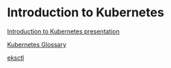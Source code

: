 # Introduction to Kubernetes

[Introduction to Kubernetes presentation](https://docs.google.com/presentation/d/1Gqf7e57hXRkuoivqz0ZKr-mfx9yYqbaq2RACCVS38Hc/edit?usp=sharing)

[Kubernetes Glossary](https://medium.com/google-cloud/kubernetes-101-pods-nodes-containers-and-clusters-c1509e409e16)

[eksctl](https://eksctl.io/)